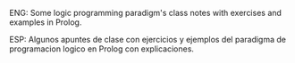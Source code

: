 ENG: 
Some logic programming paradigm's class notes with exercises and examples in Prolog.

ESP:
Algunos apuntes de clase con ejercicios y ejemplos del paradigma de programacion logico en Prolog con explicaciones.


